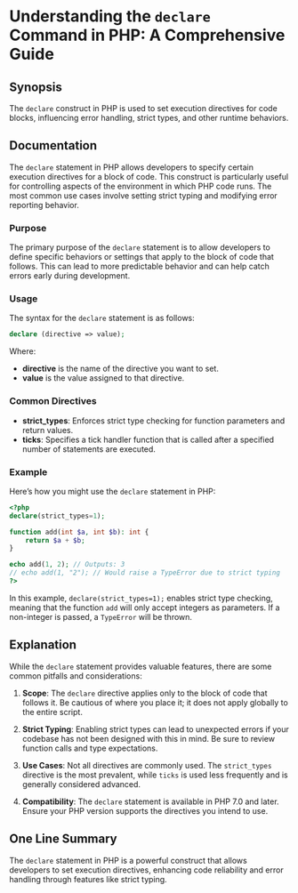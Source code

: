 <!--
Meta Description: # Understanding the `declare` Command in PHP: A Comprehensive Guide ## Synopsis The `declare` construct in PHP is used to set execution directives for...
Meta Keywords: declare, php, strict, statement, directives
-->

# Understanding the `declare` Command in PHP: A Comprehensive Guide

## Synopsis
The `declare` construct in PHP is used to set execution directives for code blocks, influencing error handling, strict types, and other runtime behaviors.

## Documentation
The `declare` statement in PHP allows developers to specify certain execution directives for a block of code. This construct is particularly useful for controlling aspects of the environment in which PHP code runs. The most common use cases involve setting strict typing and modifying error reporting behavior.

### Purpose
The primary purpose of the `declare` statement is to allow developers to define specific behaviors or settings that apply to the block of code that follows. This can lead to more predictable behavior and can help catch errors early during development.

### Usage
The syntax for the `declare` statement is as follows:

```php
declare (directive => value);
```

Where:
- **directive** is the name of the directive you want to set.
- **value** is the value assigned to that directive.

### Common Directives
- **strict_types**: Enforces strict type checking for function parameters and return values.
- **ticks**: Specifies a tick handler function that is called after a specified number of statements are executed.

### Example
Here’s how you might use the `declare` statement in PHP:

```php
<?php
declare(strict_types=1);

function add(int $a, int $b): int {
    return $a + $b;
}

echo add(1, 2); // Outputs: 3
// echo add(1, "2"); // Would raise a TypeError due to strict typing
?>
```

In this example, `declare(strict_types=1);` enables strict type checking, meaning that the function `add` will only accept integers as parameters. If a non-integer is passed, a `TypeError` will be thrown.

## Explanation
While the `declare` statement provides valuable features, there are some common pitfalls and considerations:

1. **Scope**: The `declare` directive applies only to the block of code that follows it. Be cautious of where you place it; it does not apply globally to the entire script.
   
2. **Strict Typing**: Enabling strict types can lead to unexpected errors if your codebase has not been designed with this in mind. Be sure to review function calls and type expectations.

3. **Use Cases**: Not all directives are commonly used. The `strict_types` directive is the most prevalent, while `ticks` is used less frequently and is generally considered advanced.

4. **Compatibility**: The `declare` statement is available in PHP 7.0 and later. Ensure your PHP version supports the directives you intend to use.

## One Line Summary
The `declare` statement in PHP is a powerful construct that allows developers to set execution directives, enhancing code reliability and error handling through features like strict typing.